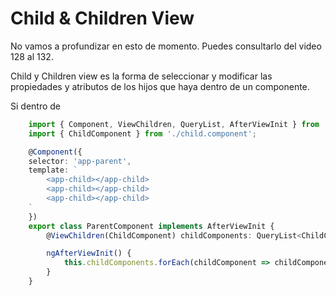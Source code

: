 # Child & Children View
No vamos a profundizar en esto de momento. Puedes consultarlo del video 128 al 132.

Child y Children view es la forma de seleccionar y modificar las propiedades y atributos de los hijos que haya dentro de un componente.

Si dentro de

```typescript
    import { Component, ViewChildren, QueryList, AfterViewInit } from '@angular/core';
    import { ChildComponent } from './child.component';

    @Component({
    selector: 'app-parent',
    template: `
        <app-child></app-child>
        <app-child></app-child>
        <app-child></app-child>
    `
    })
    export class ParentComponent implements AfterViewInit {
        @ViewChildren(ChildComponent) childComponents: QueryList<ChildComponent>;

        ngAfterViewInit() {
            this.childComponents.forEach(childComponent => childComponent.greet());
        }
    }
```